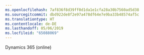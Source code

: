 ```yaml
---
ms.openlocfilehash: 7af836f8d39ff0d1da1e1cfa28a30b7560ad5d38
ms.sourcegitcommit: dbd922de8f2e97a478df64e7e9ba33b48574af5c
ms.translationtype: HT
ms.contentlocale: de-DE
ms.lasthandoff: 05/06/2019
ms.locfileid: "65088069"
---
```

Dynamics 365 (online)